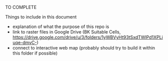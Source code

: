 TO COMPLETE

Things to include in this document
- explanation of what the purpose of this repo is
- link to raster files in Google Drive (BK Suitable Cells, https://drive.google.com/drive/u/3/folders/1yWBVyHt93tSxdTWlPd1XPLiuqe-dmvC-)
- connect to interactive web map (probably should try to build it within this folder if possible)
